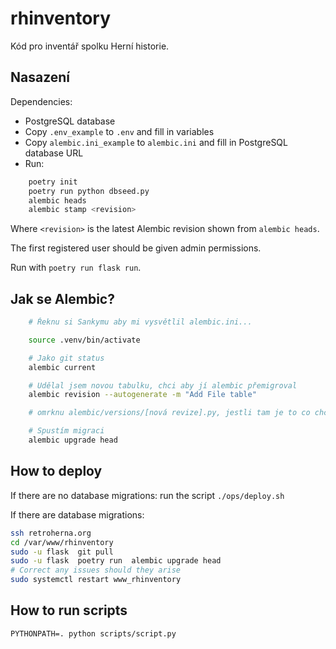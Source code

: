 # rhinventory
Kód pro inventář spolku Herní historie.

## Nasazení
Dependencies:

- PostgreSQL database
- Copy `.env_example` to `.env` and fill in variables
- Copy `alembic.ini_example` to `alembic.ini` and fill in PostgreSQL database URL
- Run:
```bash
    poetry init
    poetry run python dbseed.py
    alembic heads
    alembic stamp <revision>
```

Where `<revision>` is the latest Alembic revision shown from `alembic heads`.

The first registered user should be given admin permissions.

Run with `poetry run flask run`.

## Jak se Alembic?

```bash
    # Řeknu si Sankymu aby mi vysvětlil alembic.ini...

    source .venv/bin/activate

    # Jako git status
    alembic current

    # Udělal jsem novou tabulku, chci aby jí alembic přemigroval
    alembic revision --autogenerate -m "Add File table"

    # omrknu alembic/versions/[nová revize].py, jestli tam je to co chci...

    # Spustím migraci
    alembic upgrade head
```

## How to deploy

If there are no database migrations: run the script `./ops/deploy.sh`

If there are database migrations:

```sh
ssh retroherna.org
cd /var/www/rhinventory
sudo -u flask  git pull
sudo -u flask  poetry run  alembic upgrade head
# Correct any issues should they arise
sudo systemctl restart www_rhinventory
```

## How to run scripts

`PYTHONPATH=. python scripts/script.py`